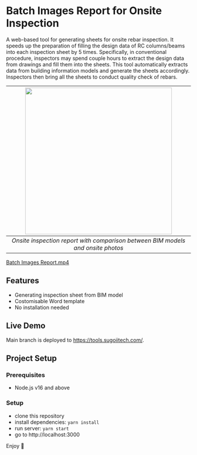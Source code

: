 # Batch Images Report for Onsite Inspection
A web-based tool for generating sheets for onsite rebar inspection. It speeds up the preparation of filling the design data of RC columns/beams into each inspection sheet by 5 times. Specifically, in conventional procedure, inspectors may spend couple hours to extract the design data from drawings and fill them into the sheets. This tool automatically extracts data from building information models and generate the sheets accordingly. Inspectors then bring all the sheets to conduct quality check of rebars.

| <img src="https://user-images.githubusercontent.com/119405090/218248511-73c44892-79d2-44fa-a7f3-997c5c7b666a.jpg" width="400"/> | 
|:--:| 
| *Onsite inspection report with comparison between BIM models and onsite photos* |

[Batch Images Report.mp4](https://user-images.githubusercontent.com/119405090/218248111-7bbe60b0-bc40-4d81-9e15-0cb8d7da9278.mp4)

## Features
- Generating inspection sheet from BIM model
- Costomisable Word template
- No installation needed

## Live Demo
Main branch is deployed to https://tools.sugoiitech.com/.

## Project Setup
### Prerequisites
- Node.js v16 and above

### Setup
- clone this repository
- install dependencies: `yarn install`
- run server: `yarn start`
- go to http://localhost:3000

Enjoy :metal:
